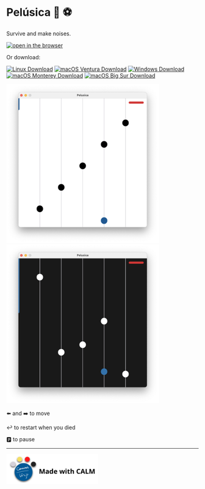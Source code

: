 # Pelúsica 🎼 ⚽️
Survive and make noises.

[![open in the browser](https://img.shields.io/badge/open-in%20the%20browser-brightgreen?logo=webassembly&logoColor=white)](<https://vitovan.com/pelusica/0.0.5/calm.html>)


Or download:

[![Linux Download](https://img.shields.io/badge/Linux-glibc%202.33+-FFD032.svg?logo=linux)](https://github.com/VitoVan/pelusica/releases/latest/download/Pelusica.AppImage) [![macOS Ventura Download](https://img.shields.io/badge/macOS-Ventura-black?logo=apple)](https://github.com/VitoVan/pelusica/releases/latest/download/Pelusica.macos-13.dmg) [![Windows Download](https://img.shields.io/badge/Windows-Windows%2010/11-017fd5.svg?logo=windows)](https://github.com/VitoVan/pelusica/releases/latest/download/Pelusica.exe) [![macOS Monterey Download](https://img.shields.io/badge/macOS-Monterey-white?logo=apple)](https://github.com/VitoVan/pelusica/releases/latest/download/Pelusica.macos-12.dmg) [![macOS Big Sur Download](https://img.shields.io/badge/macOS-Big%20Sur-white?logo=apple)](https://github.com/VitoVan/pelusica/releases/latest/download/Pelusica.macos-11.dmg) 

<img width="400" src="images/pelusica.png" /> <img width="400" src="images/pelusica-dark.png" />

⬅️ and ➡️ to move

↩️ to restart when you died

🅿️ to pause

<hr/><a href="https://github.com/VitoVan/made-with-calm"><img src="https://github.com/VitoVan/made-with-calm/raw/main/images/made-with-calm-no-margin.png" width="240px" /></a>
